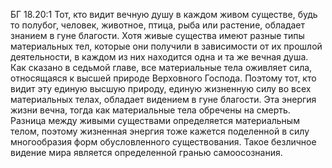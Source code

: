 БГ 18.20:1	Тот, кто видит вечную душу в каждом живом существе, будь то полубог, человек, животное, птица, рыба или растение, обладает знанием в гуне благости. Хотя живые существа имеют разные типы материальных тел, которые они получили в зависимости от их прошлой деятельности, в каждом из них находится одна и та же вечная душа. Как сказано в седьмой главе, все материальные тела оживляет сила, относящаяся к высшей природе Верховного Господа. Поэтому тот, кто видит эту единую высшую природу, единую жизненную силу во всех материальных телах, обладает видением в гуне благости. Эта энергия жизни вечна, тогда как материальные тела обречены на смерть. Разница между живыми существами определяется материальным телом, поэтому жизненная энергия тоже кажется поделенной в силу многообразия форм обусловленного существования. Такое безличное видение мира является определенной гранью самоосознания.